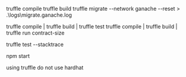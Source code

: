 truffle compile
truffle build
truffle migrate --network ganache --reset > .\logs\migrate.ganache.log

truffle compile | truffle build | truffle test
truffle compile | truffle build | truffle run contract-size

truffle test --stacktrace

npm start

using truffle
do not use hardhat